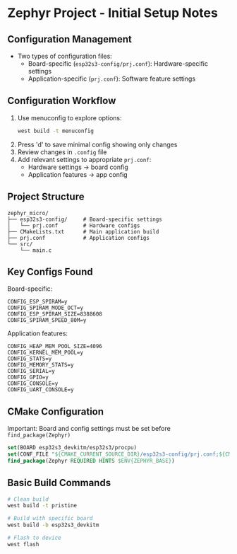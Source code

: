 # Zephyr Project - Initial Setup Notes

## Configuration Management

- Two types of configuration files:
  - Board-specific (`esp32s3-config/prj.conf`): Hardware-specific settings
  - Application-specific (`prj.conf`): Software feature settings

## Configuration Workflow

1. Use menuconfig to explore options:
   ```bash
   west build -t menuconfig
   ```
2. Press 'd' to save minimal config showing only changes
3. Review changes in `.config` file
4. Add relevant settings to appropriate `prj.conf`:
   - Hardware settings -> board config
   - Application features -> app config

## Project Structure

```
zephyr_micro/
├── esp32s3-config/     # Board-specific settings
│   └── prj.conf        # Hardware configs
├── CMakeLists.txt      # Main application build
├── prj.conf            # Application configs
└── src/
    └── main.c
```

## Key Configs Found

Board-specific:

```
CONFIG_ESP_SPIRAM=y
CONFIG_SPIRAM_MODE_OCT=y
CONFIG_ESP_SPIRAM_SIZE=8388608
CONFIG_SPIRAM_SPEED_80M=y
```

Application features:

```
CONFIG_HEAP_MEM_POOL_SIZE=4096
CONFIG_KERNEL_MEM_POOL=y
CONFIG_STATS=y
CONFIG_MEMORY_STATS=y
CONFIG_SERIAL=y
CONFIG_GPIO=y
CONFIG_CONSOLE=y
CONFIG_UART_CONSOLE=y
```

## CMake Configuration

Important: Board and config settings must be set before `find_package(Zephyr)`

```cmake
set(BOARD esp32s3_devkitm/esp32s3/procpu)
set(CONF_FILE "${CMAKE_CURRENT_SOURCE_DIR}/esp32s3-config/prj.conf;${CMAKE_CURRENT_SOURCE_DIR}/prj.conf")
find_package(Zephyr REQUIRED HINTS $ENV{ZEPHYR_BASE})
```

## Basic Build Commands

```bash
# Clean build
west build -t pristine

# Build with specific board
west build -b esp32s3_devkitm

# Flash to device
west flash
```
